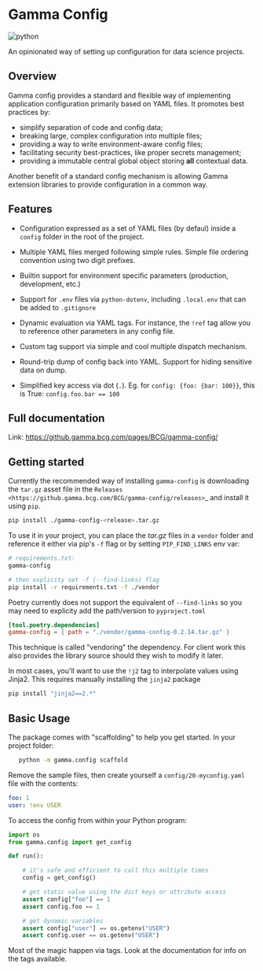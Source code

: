 
# Gamma Config

![python](https://img.shields.io/badge/python-3.7%2B-blue)

An opinionated way of setting up configuration for data science projects.

## Overview


Gamma config provides a standard and flexible way of implementing application
configuration primarily based on YAML files. It promotes best practices by:

* simplify separation of code and config data;
* breaking large, complex configuration into multiple files;
* providing a way to write environment-aware config files;
* facilitating security best-practices, like proper secrets management;
* providing a immutable central global object storing **all** contextual data.

Another benefit of a standard config mechanism is allowing Gamma extension
libraries to provide configuration in a common way.

## Features

* Configuration expressed as a set of YAML files (by defaul) inside a
  `config` folder in the root of the project.

* Multiple YAML files merged following simple rules. Simple file ordering convention
  using two digit prefixes.

* Builtin support for environment specific parameters (production, development, etc.)

* Support for `.env` files via `python-dotenv`, including `.local.env` that
  can be added to `.gitignore`

* Dynamic evaluation via YAML tags. For instance, the `!ref` tag allow you to
  reference other parameters in any config file.

* Custom tag support via simple and cool multiple dispatch mechanism.

* Round-trip dump of config back into YAML. Support for hiding sensitive data
  on dump.

* Simplified key access via dot (`.`). Eg. for  `config: {foo: {bar: 100}}`,
  this is True: `config.foo.bar == 100`


## Full documentation

Link: https://github.gamma.bcg.com/pages/BCG/gamma-config/

## Getting started


Currently the recommended way of installing `gamma-config` is downloading the `tar.gz`
asset file in the `Releases <https://github.gamma.bcg.com/BCG/gamma-config/releases>`_
and install it using `pip`.

```bash
pip install ./gamma-config-<release>.tar.gz
```

To use it in your project, you can place the *tar.gz* files in a `vendor` folder and
reference it either via pip's `-f` flag or by setting `PIP_FIND_LINKS` env var:

```bash
# requirements.txt:
gamma-config

# then explicity set -f (--find-links) flag
pip install -r requirements.txt -f ./vendor
```

Poetry currently does not support the equivalent of `--find-links` so you may need to
explicity add the path/version to `pyproject.toml`

```toml
[tool.poetry.dependencies]
gamma-config = { path = "./vendor/gamma-config-0.2.14.tar.gz" }
```

This technique is called "vendoring" the dependency. For client work this also
provides the library source should they wish to modify it later.

In most cases, you'll want to use the `!j2` tag to interpolate values using Jinja2.
This requires manually installing the `jinja2` package

```bash
pip install "jinja2==2.*"
```

## Basic Usage
The package comes with "scaffolding" to help you get started. In your project folder:

```bash
   python -m gamma.config scaffold
```

Remove the sample files, then create yourself a `config/20-myconfig.yaml` file
with the contents:

```yaml
foo: 1
user: !env USER
```

To access the config from within your Python program:

```python
import os
from gamma.config import get_config

def run():

    # it's safe and efficient to call this multiple times
    config = get_config()

    # get static value using the dict keys or attribute access
    assert config["foo"] == 1
    assert config.foo == 1

    # get dynamic variables
    assert config["user"] == os.getenv("USER")
    assert config.user == os.getenv("USER")
```

Most of the magic happen via tags. Look at the documentation for info on the tags
available.


